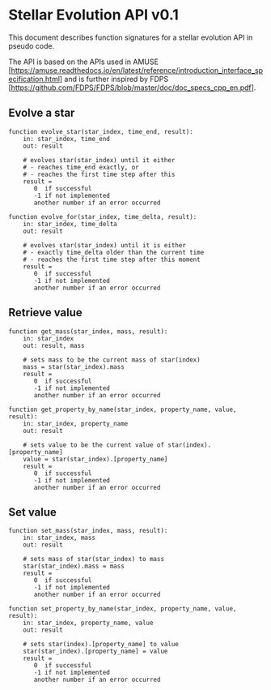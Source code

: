# Stellar Evolution API v0.1
This document describes function signatures for a stellar evolution API in pseudo code.

The API is based on the APIs used in AMUSE [https://amuse.readthedocs.io/en/latest/reference/introduction_interface_specification.html] and is further inspired by FDPS [https://github.com/FDPS/FDPS/blob/master/doc/doc_specs_cpp_en.pdf].

## Evolve a star

```
function evolve_star(star_index, time_end, result):
    in: star_index, time_end
    out: result

    # evolves star(star_index) until it either
    # - reaches time_end exactly, or
    # - reaches the first time step after this
    result =
       0  if successful
       -1 if not implemented
       another number if an error occurred
```

```
function evolve_for(star_index, time_delta, result):
    in: star_index, time_delta
    out: result

    # evolves star(star_index) until it is either
    # - exactly time_delta older than the current time
    # - reaches the first time step after this moment
    result =
       0  if successful
       -1 if not implemented
       another number if an error occurred
```

## Retrieve value

```
function get_mass(star_index, mass, result):
    in: star_index
    out: result, mass

    # sets mass to be the current mass of star(index)
    mass = star(star_index).mass
    result = 
       0  if successful
       -1 if not implemented
       another number if an error occurred
```
```
function get_property_by_name(star_index, property_name, value, result):
    in: star_index, property_name
    out: result

    # sets value to be the current value of star(index).[property_name]
    value = star(star_index).[property_name]
    result = 
       0  if successful
       -1 if not implemented
       another number if an error occurred
```

## Set value

```
function set_mass(star_index, mass, result):
    in: star_index, mass
    out: result

    # sets mass of star(star_index) to mass
    star(star_index).mass = mass
    result = 
       0  if successful
       -1 if not implemented
       another number if an error occurred
```
```
function set_property_by_name(star_index, property_name, value, result):
    in: star_index, property_name, value
    out: result

    # sets star(index).[property_name] to value
    star(star_index).[property_name] = value
    result = 
       0  if successful
       -1 if not implemented
       another number if an error occurred
```
